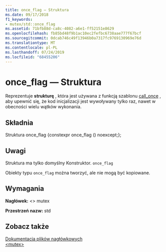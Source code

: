 ```yaml
---
title: once_flag — Struktura
ms.date: 09/17/2018
f1_keywords:
- mutex/std::once_flag
ms.assetid: 71bfb88d-ca8c-4082-a6e1-ff52151e8629
ms.openlocfilehash: fb85bd48f9b1ac10ec2fefbc6738aae777f67bcf
ms.sourcegitcommit: 0dcab746c49f13946b0a7317fc9769130969e76d
ms.translationtype: MT
ms.contentlocale: pl-PL
ms.lasthandoff: 07/24/2019
ms.locfileid: "68455206"
---
```

# <a name="onceflag-structure"></a>once_flag — Struktura

Reprezentuje **strukturę** , która jest używana z funkcją szablonu [call_once](../standard-library/mutex-functions.md#call_once) , aby upewnić się, że kod inicjalizacji jest wywoływany tylko raz, nawet w obecności wielu wątków wykonania.

## <a name="syntax"></a>Składnia

Struktura once_flag {constexpr once_flag () noexcept;};

## <a name="remarks"></a>Uwagi

Struktura ma tylko domyślny Konstruktor.  `once_flag`

Obiekty typu `once_flag` można tworzyć, ale nie mogą być kopiowane.

## <a name="requirements"></a>Wymagania

**Nagłówek:** \<> mutex

**Przestrzeń nazw:** std

## <a name="see-also"></a>Zobacz także

[Dokumentacja plików nagłówkowych](../standard-library/cpp-standard-library-header-files.md)\
[\<mutex>](../standard-library/mutex.md)
